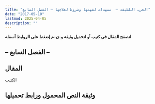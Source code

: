 ```yaml
---
title: "الحرب اللطيفة –  ممهدات لفهمها وشروط لعلاجها – الفصل السابع"
date: "2017-05-10"
lastmod: 2025-04-05
description: ""
---
```

**لتصفح المقال في كتيب أو لتحميل وثيقة و-ن-م إضغط على الروابط أسفله**

## **– الفصل السابع –**

## المقال

الكتيب

## وثيقة النص المحمول ورابط تحميلها

###
